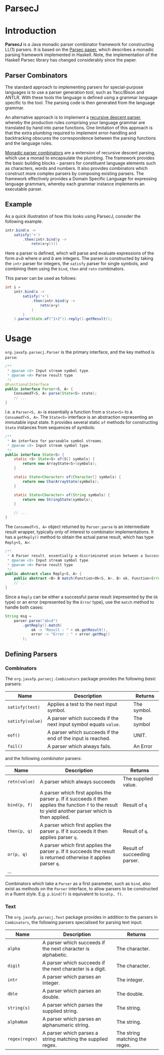ParsecJ
============

# Introduction

**ParsecJ** is a Java monadic parser combinator framework for constructing LL(1) parsers.
It is based on the
[Parsec paper](http://research.microsoft.com/en-us/um/people/daan/download/papers/parsec-paper.pdf),
which describes a monadic parsing framework implemented in Haskell.
Note, the implementation of the Haskell Parsec library has changed considerably since the paper.

## Parser Combinators

The standard approach to implementing parsers for special-purpose languages
is to use a parser generation tool,
such as Yacc/Bison and ANTLR.
With these tools the language is defined using a grammar language specific to the tool.
The parsing code is then generated from the language grammar.

An alternative approach is to implement a
[recursive descent parser](http://en.wikipedia.org/wiki/Recursive_descent_parser),
whereby the production rules comprising your language grammar
are translated by hand into parse functions.
One limitation of this approach
is that the extra plumbing required to implement error-handling and backtracking
obscures the correspondence between the parsing functions and the language rules.

[Monadic parser combinators](http://www.artima.com/pins1ed/combinator-parsing.html)
are a extension of recursive descent parsing,
which use a monad to encapsulate the plumbing.
The framework provides the basic building blocks -
parsers for constituent language elements such as characters, words and numbers.
It also provides combinators which construct more complex parsers by composing existing parsers.
The framework effectively provides a Domain Specific Language for expressing language grammars,
whereby each grammar instance implements an executable parser.

## Example

As a quick illustration of how this looks using ParsecJ, consider the following example.

```java
intr.bind(x ->
    satisfy('+')
        .then(intr.bind(y ->
            retn(x+y))))
```

Here a parser is defined, which will parse and evaluate expressions of the form *a+b* where *a* and *b* are integers.
The parser is constructed by taking the `intr` parser for integers, the `satisfy` parser for single symbols,
and combining them using the `bind`, `then` and `retn` combinators.

This parser can be used as follows:

```java
int i =
    intr.bind(x ->
        satisfy('+')
            .then(intr.bind(y ->
                retn(x+y)
            )
        )
    ).parse(State.of("1+2")).reply().getResult();
```

# Usage

`org.javafp.parsecj.Parser` is the primary interface, and the key method is `parse`:

```java
/**
 * @param <S> Input stream symbol type.
 * @param <A> Parse result type
 */
@FunctionalInterface
public interface Parser<S, A> {
    ConsumedT<S, A> parse(State<S> state);
    // ...
}
```

I.e. a `Parser<S, A>` is essentially a function from a `State<S>` to a `ConsumedT<S, A>`.
The `State<S>` interface is an abstraction representing an immutable input state.
It provides several static `of` methods for constructing `State` instances from sequences of symbols:

```java
/**
 * An interface for parseable symbol streams.
 * @param <S> Input stream symbol type.
 */
public interface State<S> {
    static <S> State<S> of(S[] symbols) {
        return new ArrayState<S>(symbols);
    }

    static State<Character> of(Character[] symbols) {
        return new CharArrayState(symbols);
    }

    static State<Character> of(String symbols) {
        return new StringState(symbols);
    }

    // ...
}
```

The `ConsumedT<S, A>` object returned by `Parser.parse` is an intermediate result wrapper, typically only of interest to combinator implementations.
It has a `getReply()` method to obtain the actual parse result, which has type `Reply<S, A>`:

```java
/**
 * A Parser result, essentially a discriminated union between a Success and an Error.
 * @param <S> Input stream symbol type.
 * @param <A> Parse result type
 */
public abstract class Reply<S, A> {
    public abstract <B> B match(Function<Ok<S, A>, B> ok, Function<Error<S, A>, B> error);
    // ...
}
```

Since a `Reply` can be either a successful parse result (represented by the `Ok` type)
or an error (represented by the `Error` type),
use the `match` method to handle both cases:

```java
String msg =
    parser.parse("abcd")
        .getReply().match(
            ok -> "Result : " + ok.getResult(),
            error -> "Error : " + error.getMsg()
        );
```

## Defining Parsers

### Combinators

The `org.javafp.parsecj.Combinators` package provides the following *basic* parsers:

Name | Description | Returns
-----|-------------|--------
`satisfy(test)` | Applies a test to the next input symbol. | The symbol.
`satisfy(value)` | A parser which succeeds if the next input symbol equals `value`. | The symbol
`eof()` | A parser which succeeds if the end of the input is reached. | UNIT.
`fail()` | A parser which always fails. | An Error

and the following *combinator* parsers:

Name | Description | Returns
-----|-------------|--------
`retn(value)` | A parser which always succeeds | The supplied value.
`bind(p, f)` | A parser which first applies the parser `p`. If it succeeds it then applies the function `f` to the result to yield another parser which is then applied. | Result of `q`
`then(p, q)` | A parser which first applies the parser `p`. If it succeeds it then applies parser `q`. | Result of `q`.
`or(p, q)` | A parser which first applies the parser `p`. If it succeeds the result is returned otherwise it applies parser `q`. | Result of succeeding parser.
... |

Combinators which take a `Parser` as a first parameter, such as `bind`,
also exist as methods on the `Parser` interface, to allow parsers to be constructed in a fluent style.
E.g. `p.bind(f)` is equivalent to `bind(p, f)`.

### Text

The `org.javafp.parsecj.Text` package provides in addition to the parsers in `Combinators`,
the following parsers specialised for parsing text input:

Name | Description | Returns
-----|-------------|--------
`alpha` | A parser which succeeds if the next character is alphabetic. | The character.
`digit` | A parser which succeeds if the next character is a digit. | The character.
`intr` | A parser which parses an integer. | The integer.
`dble` | A parser which parses an double. | The double.
`string(s)` | A parser which parses the supplied string. | The string.
`alphaNum` | A parser which parses an alphanumeric string. | The string.
`regex(regex)` | A parser which parses a string matching the supplied regex. | The string matching the regex.
